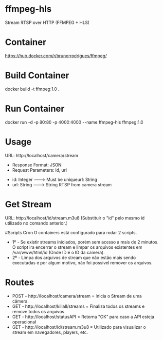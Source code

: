 # ffmpeg-hls
Stream RTSP over HTTP (FFMPEG + HLS)

# Container
https://hub.docker.com/r/brunorrodrigues/ffmpeg/

# Build Container
docker build -t ffmpeg:1.0 .

# Run Container
docker run -d -p 80:80 -p 4000:4000 --name ffmpeg-hls ffmpeg:1.0

# Usage
URL: http://localhost/camera/stream
* Response Format: JSON
* Request Parameters: id, url
+ id: Integer ---> Must be uniqueurl: String
+ url: String ---> String RTSP from camera stream

# Get Stream
URL: http://localhost/id/stream.m3u8 (Substituir o "id" pelo mesmo id utilizado no comando anterior.)

#Scripts Cron
O containers está configurado para rodar 2 scripts.
- 1º - Se existir streams iniciados, porém sem acesso a mais de 2 minutos. O script ira encerrar o stream e limpar os arquivos existentes em /var/www/html/id (Onde ID é o ID da camera).
- 2º - Limpa dos arquivos de stream que não estão mais sendo executadas e por algum motivo, não foi possível remover os arquivos.

# Routes
- POST - http://localhost/camera/stream = Inicia o Stream de uma câmera.
- GET - http://localhost/killall/streams = Finaliza todos os streams e remove todos os arquivos.
- GET - http://localhost/statusAPI = Retorna "OK" para caso a API esteja operacional
- GET - http://localhost/id/stream.m3u8 = Utilizado para visualizar o stream em navegadores, players, etc.
